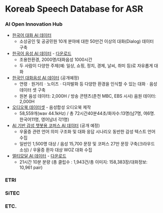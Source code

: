 # Koreab Speech Database for ASR 

### AI Open Innovation Hub ### 
* [한국어 대화 AI 데이터](https://aihub.or.kr/aidata/85)
  - 소상공인 및 공공민원 10개 분야에 대한 50만건 이상의 대화(Dialog) 데이터 구축
* [한국어 음성 AI 데이터](https://aihub.or.kr/aidata/105) - [다운로드](https://aihub.or.kr/aidata/85/download)
  - 조용한환경, 2000명/대화음성 1000시간
  - 두 사람이 다양한 주제(예: 일상, 쇼핑, 정치, 경제, 날씨, 취미 등)로 자유롭게 대화
* [한국인 대화음성 AI 데이터](https://aihub.or.kr/aidata/7968) (공개예정)
  - 연령ㆍ원거리ㆍ노이즈ㆍ다자발화 등 다양한 환경을 인식할 수 있는 대화ㆍ음성 데이터 셋 구축
  - 원본 음성 데이터: 2,000H / 방송 콘텐츠(춘천 MBC, EBS 시사) 음원 데이터: 2,000H
* [오디오북 데이터셋](https://aihub.or.kr/aidata/21292) - 음성합성 오디오북 제작
  - 58,559개(wav 44.1kHz) / 총 72시간40분44초/화자수:13명(남7명, 여6명. 한국어11명, 영어남녀 각1명)
* [AI 기반 감성 챗봇용 코퍼스 AI 데이터](https://aihub.or.kr/aidata/7978) (공개 예정)
  - 우울증 관련 언어 의미 구조화 및 대화 응답 시나리오 동반한 감성 텍스트 언어 수집
  - 일반인 1,500명 대상 / 음성 15,700 문장 및 코퍼스 27만 문장 구축(크라우드 소싱) / 우울증 환자 대상 WOZ 대화 수집
* [멀티모달 AI 데이터](https://aihub.or.kr/aidata/135) - [다운로드](https://aihub.or.kr/aidata/135/download)
  - 21시간 10분 분량 (총 클립수 : 1,943건/총 이미지: 158,383장/대화정보: 10,961 pair) 

### ETRI 


### SiTEC


### ETC. 
